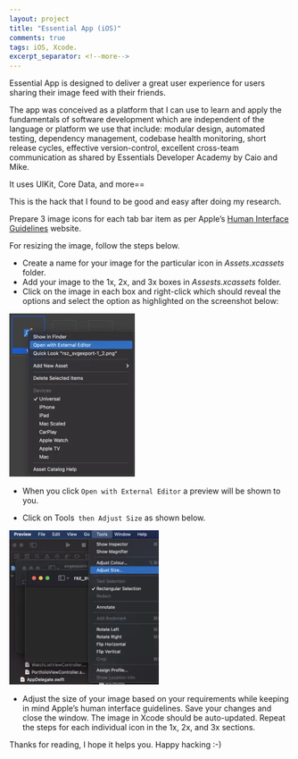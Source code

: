 ```yaml
---
layout: project
title: "Essential App (iOS)"
comments: true
tags: iOS, Xcode.
excerpt_separator: <!--more-->
---
```


Essential App is designed to deliver a great user experience for users sharing their image feed with their friends.

The app was conceived as a platform that I can use to learn and apply the fundamentals of software development which are independent of the language or platform we use that include: modular design, automated testing, dependency management, codebase health monitoring, short release cycles, effective version-control, excellent cross-team communication as shared by Essentials Developer Academy by Caio and Mike.
<!--more-->

It uses UIKit, Core Data, and more==

This is the hack that I found to be good and easy after doing my research.


Prepare 3 image icons for each tab bar item as per Apple’s [Human Interface Guidelines](https://developer.apple.com/design/human-interface-guidelines/ios/icons-and-images/image-size-and-resolution/) website.

For resizing the image, follow the steps below.

- Create a name for your image for the particular icon in *Assets.xcassets* folder.
- Add your image to the 1x, 2x, and 3x boxes in *Assests.xcassets* folder.
- Click on the image in each box and right-click which should reveal the options and select the option as highlighted on the screenshot below:

![Open with Editor Explorer](/assets/img/images-resize-tab-bar-icons/section-1.png "Open with Editor Explorer")

- When you click `Open with External Editor` a preview will be shown to you.

- Click on Tools` then Adjust Size` as shown below.

![Adjust Size..](/assets/img/images-resize-tab-bar-icons/adjust-size.png "Adjust Size")

- Adjust the size of your image based on your requirements while keeping in mind Apple’s human interface guidelines. Save your changes and close the window. The image in Xcode should be auto-updated. Repeat the steps for each individual icon in the 1x, 2x, and 3x sections.

Thanks for reading, I hope it helps you. Happy hacking :-)


